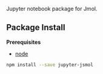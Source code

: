 Jupyter notebook package for Jmol.

Package Install
---------------

**Prerequisites**
- [node](http://nodejs.org/)

```bash
npm install --save jupyter-jsmol
```
